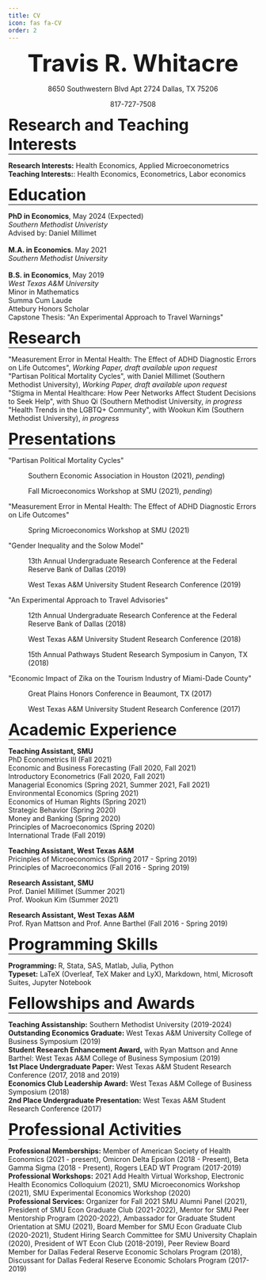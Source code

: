 ```yaml
---
title: CV
icon: fas fa-CV
order: 2
---
```

 
<font size="12"><p style="text-align: center;"><b>Travis R. Whitacre</b></p></font>
<p style="text-align: center;">8650 Southwestern Blvd Apt 2724 Dallas, TX 75206</p>
<p style="text-align: center;">817-727-7508</p>

<font size="6"><p style="border-bottom:1px solid black;"><b>Research and Teaching Interests</b></p></font>
  <b>Research Interests:</b> Health Economics, Applied Microeconometrics <br>
  <b>Teaching Interests:</b>: Health Economics, Econometrics, Labor economics

<font size="6"><p style="border-bottom:1px solid black;"><b>Education</b></p></font>
<b>PhD in Economics</b>, May 2024 (Expected) <br> 
<i>Southern Methodist Univeristy</i> <br>
Advised by: Daniel Millimet <br>
<br>
<b>M.A. in Economics</b>. May 2021 <br>
<i>Southern Methodist University</i> <br>
<br>
<b>B.S. in Economics</b>, May 2019 <br>
<i>West Texas A&M University</i> <br>
Minor in Mathematics <br> Summa Cum Laude <br> Attebury Honors Scholar <br> Capstone Thesis: "An Experimental Approach to Travel Warnings"<br>

<font size="6"><p style="border-bottom:1px solid black;"><b>Research</b></p></font>
"Measurement Error in Mental Health: The Effect of ADHD Diagnostic Errors on Life Outcomes", <i>Working Paper, draft available upon request</i> <br>
"Partisan Political Mortality Cycles", with Daniel Millimet (Southern Methodist University), <i>Working Paper, draft available upon request</i> <br>
"Stigma in Mental Healthcare: How Peer Networks Affect Student Decisions to Seek Help", with Shuo Qi (Southern Methodist University, <i>in progress</i> <br>
"Health Trends in the LGBTQ+ Community", with Wookun Kim (Southern Methodist University), <i>in progress</i> <br>

<font size="6"><p style="border-bottom:1px solid black;"><b>Presentations</b></p></font>
"Partisan Political Mortality Cycles" <br>
<p style ="margin-left: 40px">Southern Economic Association in Houston (2021), <i>pending</i>)</p>
<p style ="margin-left: 40px">Fall Microeconomics Workshop at SMU (2021), <i>pending</i>)</p>
"Measurement Error in Mental Health: The Effect of ADHD Diagnostic Errors on Life Outcomes"
<p style ="margin-left: 40px">Spring Microeconomics Workshop at SMU (2021)</p>
"Gender Inequality and the Solow Model"
<p style ="margin-left: 40px">13th Annual Undergraduate Research Conference at the Federal Reserve Bank of Dallas (2019)</p>
<p style ="margin-left: 40px">West Texas A&M University Student Research Conference (2019)</p>
"An Experimental Approach to Travel Advisories"
<p style ="margin-left: 40px">12th Annual Undergraduate Research Conference at the Federal Reserve Bank of Dallas (2018)</p>
<p style ="margin-left: 40px">West Texas A&M University Student Research Conference (2018)</p>
<p style ="margin-left: 40px">15th Annual Pathways Student Research Symposium in Canyon, TX (2018)</p>
"Economic Impact of Zika on the Tourism Industry of Miami-Dade County"
<p style ="margin-left: 40px">Great Plains Honors Conference in Beaumont, TX (2017)</p>
<p style ="margin-left: 40px">West Texas A&M University Student Research Conference (2017)</p>

<font size="6"><p style="border-bottom:1px solid black;"><b>Academic Experience</b></p></font>
<b>Teaching Assistant, SMU</b> <br>
PhD Econometrics III (Fall 2021) <br>
Economic and Business Forecasting (Fall 2020, Fall 2021) <br>
Introductory Econometrics (Fall 2020, Fall 2021) <br>
Managerial Economics (Spring 2021, Summer 2021, Fall 2021)  <br>
Environmental Economics (Spring 2021) <br>
Economics of Human Rights (Spring 2021) <br>
Strategic Behavior (Spring 2020) <br>
Money and Banking (Spring 2020) <br>
Principles of Macroeconomics (Spring 2020) <br>
International Trade (Fall 2019) <br>

<b>Teaching Assistant, West Texas A&M</b> <br>
Pricinples of Microeconomics (Spring 2017 - Spring 2019) <br>
Principles of Macroeconomics (Fall 2016 - Spring 2019) <br>

<b>Research Assistant, SMU</b> <br>
Prof. Daniel Millimet (Summer 2021) <br>
Prof. Wookun Kim (Summer 2021) <br>

<b>Research Assistant, West Texas A&M</b> <br>
Prof. Ryan Mattson and Prof. Anne Barthel (Fall 2016 - Spring 2019)

<font size="6"><p style="border-bottom:1px solid black;"><b>Programming Skills</b></p></font>
<b>Programming:</b> R, Stata, SAS, Matlab, Julia, Python <br>
<b>Typeset:</b> LaTeX (Overleaf, TeX Maker and LyX), Markdown, html, Microsoft Suites, Jupyter Notebook <br>

<font size="6"><p style="border-bottom:1px solid black;"><b>Fellowships and Awards</b></p></font>
<b>Teaching Assistanship:</b> Southern Methodist University (2019-2024) <br>
<b>Outstanding Economics Graduate:</b> West Texas A&M University College of Business Symposium (2019) <br>
<b>Student Research Enhancement Award,</b> with Ryan Mattson and Anne Barthel: West Texas A&M College of Business Symposium (2019) <br>
<b>1st Place Undergraduate Paper:</b> West Texas A&M Student Research Conference (2017, 2018 and 2019) <br>
<b>Economics Club Leadership Award:</b> West Texas A&M College of Business Symposium (2018) <br>
<b>2nd Place Undergraduate Presentation:</b> West Texas A&M Student Research Conference (2017)

<font size="6"><p style="border-bottom:1px solid black;"><b>Professional Activities</b></p></font>
<b>Professional Memberships:</b> Member of American Society of Health Economics (2021 - present), Omicron Delta Epsilon (2018 - Present), Beta Gamma Sigma (2018 - Present), Rogers LEAD WT Program (2017-2019) <br>
<b>Professional Workshops:</b> 2021 Add Health Virtual Workshop, Electronic Health Economics Colloquium (2021), SMU Microeconomics Workshop (2021), SMU Experimental Economics Workshop (2020) <br>
<b>Professional Services:</b> Organizer for Fall 2021 SMU Alumni Panel (2021), President of SMU Econ Graduate Club (2021-2022), Mentor for SMU Peer Mentorship Program (2020-2022), Ambassador for Graduate Student Orientation at SMU (2021), Board Member for SMU Econ Graduate Club (2020-2021), Student Hiring Search Committee for SMU University Chaplain (2020), President of WT Econ Club (2018-2019), Peer Review Board Member for Dallas Federal Reserve Economic Scholars Program (2018), Discussant for Dallas Federal Reserve Economic Scholars Program (2017-2019)
